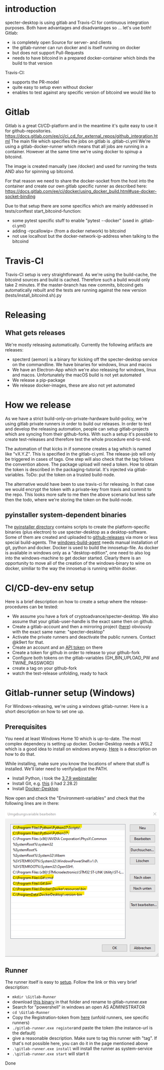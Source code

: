 # introduction
specter-desktop is using gitlab and Travis-CI for continuous integration purposes. Both have advantages and disadvantages so ... let's use both!
Gitlab:
* is completely open Source for server- and clients
* the gitlab-runner can run docker and is itself running on docker
* but does not support Pull-Requests
* needs to have bitcoind in a prepared docker-container which binds the build to that version

Travis-CI:
* supports the PR-model
* quite easy to setup even without docker
* enables to test against any specific version of bitcoind we would like to

# Gitlab

Gitlab is a great CI/CD-platform and in the meantime it's quite easy to use it for github-repositories.
https://docs.gitlab.com/ee/ci/ci_cd_for_external_repos/github_integration.html
The main file which specifies the jobs on gitlab is .gitlab-ci.yml
We're using a gitlab-docker-runner which means that all jobs are running in a container.
However at the same time we're using docker to spinup a bitcoind. 

The image is created manually (see /docker) and used for running the tests AND also for 
spinning up bitcoind.

For that reason we need to share the docker-socket from the host into the container and 
create our own gitlab specific runner as described here: 
https://docs.gitlab.com/ee/ci/docker/using_docker_build.html#use-docker-socket-binding

Due to that setup there are some specifics which are mainly addressed in tests/conftest 
start_bitcoind-function:
* some pytest specific stuff to enable "pytest --docker" (used in .gitlab-ci.yml)
* adding -rpcallowip= (from a docker network) to bitcoind
* not use localhost but the docker-network-ip-address when talking to the bitcoind

# Travis-CI

Travis-CI setup is very straightforward. As we're using the build-cache, the bitcoind sources and build is cached. Therefore such a build would only take 2 minutes. If the master-branch has new commits, bitcoind gets automatically rebuilt and the tests are running against the new version (tests/install_bitcoind.sh).py

# Releasing

## What gets releases

We're mostly releasing automatically. Currently the following artifacts are releases:
* specterd (aemon) is a binary for kicking off the specter-desktop service on the commandline. We have binaries for windows, linux and macos
* We have an Electron-App which we're also releasing for windows, linux and macos. Unfortunately the macOS build is not yet automated
* We release a pip-package
* We release docker-images, these are also not yet automated

# How we release
As we have a strict build-only-on-private-hardware build-policy, we're using gitlab private runners in order to build our releases. In order to test and develop the releasing automation, people can setup gitlab-projects which are syncing from their github-forks. With such a setup it's possible to create test-releases and therefore test the whole procedure end-to-end.

The automation of that kicks in if someone creates a tag which is named like "vX.Y.Z". This is specified in the gitlab-ci.yml. The release-job will only be triggered in cases of tags. One step will also check that the tag follows the convention above.
The package upload will need a token. How to obtain the token is described in the packaging-tutorial. It's injected via gitlab-variables. ToDo: put the token on a trusted build-node.

The alternative would have been to use travis-ci for releasing. In that case we would encrypt the token with a private-key from travis and commit to the repo. This looks more safe to me then the above scenario but less safe then the todo, where we're storing the token on the build-node.

## pyinstaller system-dependent binaries
The [pyinstaller directory](../pyinstaller) contains scripts to create the platform-specific binaries (plus electron) to use specter-desktop as a desktop-software. Some of them are created and uploaded to [github-releases](https://github.com/cryptoadvance/specter-desktop/releases) via more or less special build-agents.
The [windows-build-agent](https://docs.gitlab.com/runner/install/windows.html) needs manual installation 
of git, python and docker. Docker is used to build the innosetup-file.
As docker is available in windows only as a "desktop-edition", one need to also
log into the windows-machine to get docker started.
Clearly there is an opportunity to move all of the creation of the windows-binary to wine on docker,
similiar to the way the innosetup is running within docker.

# CI/CD-dev-env setup

Here is a brief description on how to create a setup where the release-procedures can be tested:
* We assume you have a fork of cryptoadvance/specter-desktop. We also assume that your gitlab-user-handle is the exact same then on github.
* Create a gitlab-account and then a mirroring project ([here](https://gitlab.com/projects/new#cicd_for_external_repo)) obviously with the exact same name: "specter-desktop"
* Activate the private runners and deactivate the public runners. Contact @k9ert for that.
* Create an account and an [API token](https://test.pypi.org/manage/account/) on there
* Create a token for github in order to release to your github-fork
* Configure both tokens on the gitlab-variables (GH_BIN_UPLOAD_PW and TWINE_PASSWORD)
* create a tag on your github-fork
* watch the test-release unfolding, ready to hack

# Gitlab-runner setup (Windows)

For Windows-releasing, we're using a windows gitlab-runner. Here is a short description on how to set one up.

## Prerequisites

You need at least Windows Home 10 which is up-to-date. The most complex dependecy is setting up docker.
Docker-Desktop needs a WSL2 which is a good idea to install on windows anyway. [Here](https://www.omgubuntu.co.uk/how-to-install-wsl2-on-windows-10) is a description on how to do that.

While installing, make sure you know the locations of where that stuff is installed. We'll later need to verify/adjust the PATH.

* Install Python, i took the [3.7.9 webinstaller](https://www.python.org/ftp/python/3.7.9/python-3.7.9-amd64-webinstall.exe)
* Install Git, e.g. [this](https://github.com/git-for-windows/git/releases/download/v2.29.2.windows.2/Git-2.29.2.2-64-bit.exe) (i had 2.28.2)
* Install [Docker-Desktop](https://desktop.docker.com/win/stable/Docker%20Desktop%20Installer.exe)

Now open and check the "Environment-variables" and check that the following lines are in there:

![](./runner_windows_envvars.png)

## Runner

The runner itself is easy to [setup](https://docs.gitlab.com/runner/install/windows.html). Follow the link or this very brief description:
*  `mkdir \Gitlab-Runner`
* download [this binary](https://gitlab-runner-downloads.s3.amazonaws.com/latest/binaries/gitlab-runner-windows-amd64.exe) in that folder and rename to gitlab-runner.exe
* Search for "powershell" in windows an open AS ADMINISTRATOR
* `cd \Gitlab-Runner`
* Copy the Registration-token from [here](https://gitlab.com/k9ert/specter-desktop/-/settings/ci_cd) (unfold runners, see specific runners)
* `./gitlab-runner.exe register`and paste the token (the instance-url is the default)
* give a reasonable description. Make sure to tag this runner with "tag". If that's not possible here, you can do it in the page mentioned above
* `.\gitlab-runner.exe install` will install the runner as system-service
* `.\gitlab-runner.exe start` will start it

Done